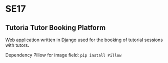 # SE17

## Tutoria Tutor Booking Platform

Web application written in Django used for the booking of tutorial sessions with tutors.

Dependency Pillow for image field: ```pip install Pillow```
